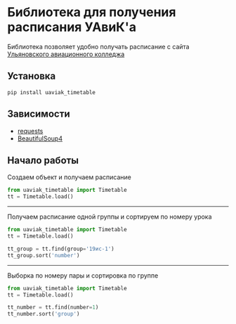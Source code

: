 # Библиотека для получения расписания УАвиК'a
Библиотека позволяет удобно получать расписание с сайта
[Ульяновского авиационного колледжа](http://www.uaviak.ru/pages/raspisanie-/#pos1)

## Установка
```shell script
pip install uaviak_timetable
```
## Зависимости
 - [requests](https://pypi.org/project/requests/)
 - [BeautifulSoup4](https://pypi.org/project/beautifulsoup4/)

## Начало работы
Создаем объект и получаем расписание
```python
from uaviak_timetable import Timetable
tt = Timetable.load()
```
---
Получаем расписание одной группы и сортируем по номеру урока
```python
from uaviak_timetable import Timetable
tt = Timetable.load()

tt_group = tt.find(group='19ис-1')
tt_group.sort('number')
```
---
Выборка по номеру пары и сортировка по группе
```python
from uaviak_timetable import Timetable
tt = Timetable.load()

tt_number = tt.find(number=1)
tt_number.sort('group')
```

